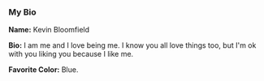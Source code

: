 ### My Bio

**Name:** Kevin Bloomfield

**Bio:** I am me and I love being me. I know you all love things too, but I'm ok with you liking you because I like me.

**Favorite Color:** Blue.
